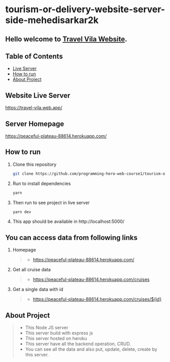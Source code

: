 # tourism-or-delivery-website-server-side-mehedisarkar2k

## Hello welcome to [Travel Vila Website](https://travel-vila.web.app/).

## Table of Contents

- [Live Server](#live-server)
- [How to run](#how-to-run)
- [About Project](#about-project)

## Website Live Server

https://travel-vila.web.app/

## Server Homepage

https://peaceful-plateau-88614.herokuapp.com/

## How to run

1. Clone this repository
   ```sh
   git clone https://github.com/programming-hero-web-course1/tourism-or-delivery-website-server-side-mehedisarkar2k
   ```
2. Run to install dependencies
   ```sh
   yarn
   ```
3. Then run to see project in live server
   ```sh
   yarn dev
   ```
4. This app should be available in http://localhost:5000/

## You can access data from following links

1. Homepage

   > - https://peaceful-plateau-88614.herokuapp.com/

2. Get all cruise data

   > - https://peaceful-plateau-88614.herokuapp.com/cruises

3. Get a single data with id
   > - https://peaceful-plateau-88614.herokuapp.com/cruises/${id}

## About Project

> - This Node JS server
> - This server build with express js
> - This server hosted on heroku
> - This server have all the backend operation, CRUD.
> - You can see all the data and also put, update, delete, create by this server.
